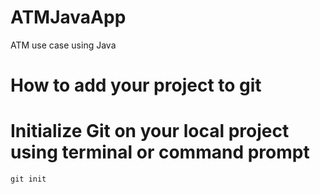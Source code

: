 # ATMJavaApp
 ATM use case using Java 

# How to add your project to git

# Initialize Git on your local project using terminal or command prompt
``` git init ```

